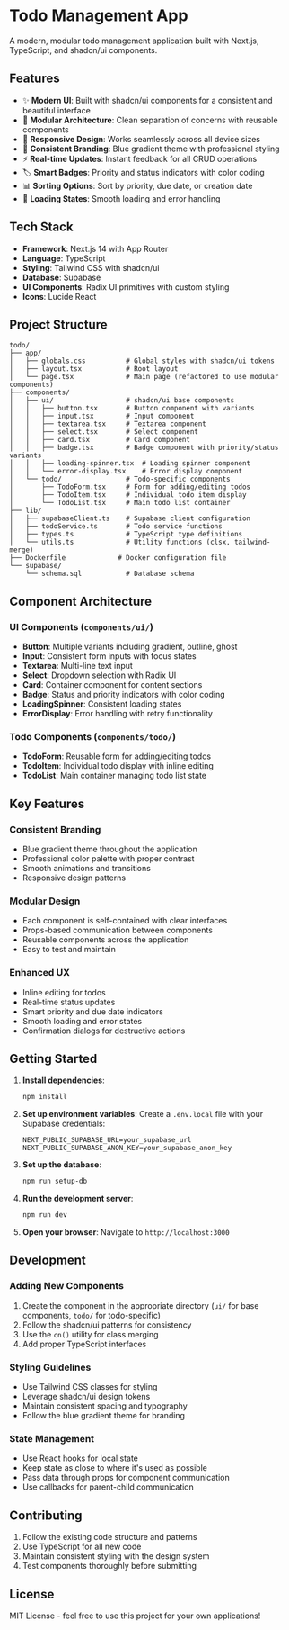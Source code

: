 # Todo Management App

A modern, modular todo management application built with Next.js, TypeScript, and shadcn/ui components.

## Features

- ✨ **Modern UI**: Built with shadcn/ui components for a consistent and beautiful interface
- 🧩 **Modular Architecture**: Clean separation of concerns with reusable components
- 📱 **Responsive Design**: Works seamlessly across all device sizes
- 🎨 **Consistent Branding**: Blue gradient theme with professional styling
- ⚡ **Real-time Updates**: Instant feedback for all CRUD operations
- 🏷️ **Smart Badges**: Priority and status indicators with color coding
- 📊 **Sorting Options**: Sort by priority, due date, or creation date
- 🔄 **Loading States**: Smooth loading and error handling

## Tech Stack

- **Framework**: Next.js 14 with App Router
- **Language**: TypeScript
- **Styling**: Tailwind CSS with shadcn/ui
- **Database**: Supabase
- **UI Components**: Radix UI primitives with custom styling
- **Icons**: Lucide React

## Project Structure

```
todo/
├── app/
│   ├── globals.css          # Global styles with shadcn/ui tokens
│   ├── layout.tsx           # Root layout
│   └── page.tsx             # Main page (refactored to use modular components)
├── components/
│   ├── ui/                  # shadcn/ui base components
│   │   ├── button.tsx       # Button component with variants
│   │   ├── input.tsx        # Input component
│   │   ├── textarea.tsx     # Textarea component
│   │   ├── select.tsx       # Select component
│   │   ├── card.tsx         # Card component
│   │   ├── badge.tsx        # Badge component with priority/status variants
│   │   ├── loading-spinner.tsx  # Loading spinner component
│   │   └── error-display.tsx    # Error display component
│   └── todo/                # Todo-specific components
│       ├── TodoForm.tsx     # Form for adding/editing todos
│       ├── TodoItem.tsx     # Individual todo item display
│       └── TodoList.tsx     # Main todo list container
├── lib/
│   ├── supabaseClient.ts    # Supabase client configuration
│   ├── todoService.ts       # Todo service functions
│   ├── types.ts             # TypeScript type definitions
│   └── utils.ts             # Utility functions (clsx, tailwind-merge)
├── Dockerfile             # Docker configuration file
└── supabase/
    └── schema.sql           # Database schema
```

## Component Architecture

### UI Components (`components/ui/`)
- **Button**: Multiple variants including gradient, outline, ghost
- **Input**: Consistent form inputs with focus states
- **Textarea**: Multi-line text input
- **Select**: Dropdown selection with Radix UI
- **Card**: Container component for content sections
- **Badge**: Status and priority indicators with color coding
- **LoadingSpinner**: Consistent loading states
- **ErrorDisplay**: Error handling with retry functionality

### Todo Components (`components/todo/`)
- **TodoForm**: Reusable form for adding/editing todos
- **TodoItem**: Individual todo display with inline editing
- **TodoList**: Main container managing todo list state

## Key Features

### Consistent Branding
- Blue gradient theme throughout the application
- Professional color palette with proper contrast
- Smooth animations and transitions
- Responsive design patterns

### Modular Design
- Each component is self-contained with clear interfaces
- Props-based communication between components
- Reusable components across the application
- Easy to test and maintain

### Enhanced UX
- Inline editing for todos
- Real-time status updates
- Smart priority and due date indicators
- Smooth loading and error states
- Confirmation dialogs for destructive actions

## Getting Started

1. **Install dependencies**:
   ```bash
   npm install
   ```

2. **Set up environment variables**:
   Create a `.env.local` file with your Supabase credentials:
   ```
   NEXT_PUBLIC_SUPABASE_URL=your_supabase_url
   NEXT_PUBLIC_SUPABASE_ANON_KEY=your_supabase_anon_key
   ```

3. **Set up the database**:
   ```bash
   npm run setup-db
   ```

4. **Run the development server**:
   ```bash
   npm run dev
   ```

5. **Open your browser**:
   Navigate to `http://localhost:3000`

## Development

### Adding New Components
1. Create the component in the appropriate directory (`ui/` for base components, `todo/` for todo-specific)
2. Follow the shadcn/ui patterns for consistency
3. Use the `cn()` utility for class merging
4. Add proper TypeScript interfaces

### Styling Guidelines
- Use Tailwind CSS classes for styling
- Leverage shadcn/ui design tokens
- Maintain consistent spacing and typography
- Follow the blue gradient theme for branding

### State Management
- Use React hooks for local state
- Keep state as close to where it's used as possible
- Pass data through props for component communication
- Use callbacks for parent-child communication

## Contributing

1. Follow the existing code structure and patterns
2. Use TypeScript for all new code
3. Maintain consistent styling with the design system
4. Test components thoroughly before submitting

## License

MIT License - feel free to use this project for your own applications!
